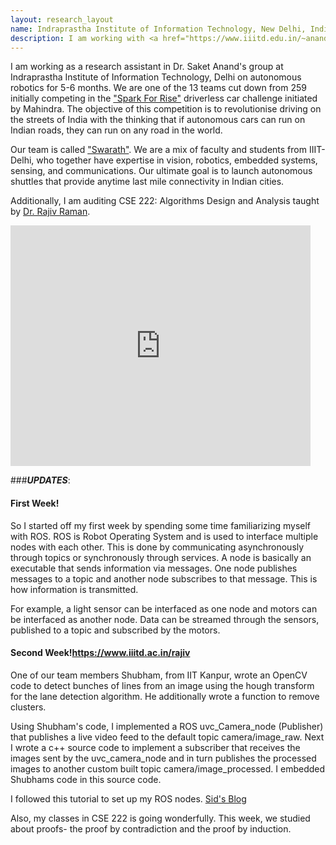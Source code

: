 ```yaml
---
layout: research_layout
name: Indraprastha Institute of Information Technology, New Delhi, India
description: I am working with <a href="https://www.iiitd.edu.in/~anands/">Dr. Saket Anand</a> in the field of autonomous robotics and computer vision from December 2015 till July 2016. Also, I am auditing CSE 222 Algorithms Design and Analysis taught by <a href="https://www.iiitd.ac.in/rajiv">Dr. Rajiv Raman</a>
---
```


I am working as a research assistant in Dr. Saket Anand's group at Indraprastha Institute of Information Technology, Delhi on autonomous robotics for 5-6 months. We are one of the 13 teams cut down from 259 initially competing in the <a href="http://www.sparktherise.com/program-detail/driverless-car-challenge">"Spark For Rise"</a> driverless car challenge initiated by Mahindra. The objective of this competition is to revolutionise driving on the streets of India with the thinking that if autonomous cars can run on Indian roads, they can run on any road in the world.  

Our team is called <a href="https://www.facebook.com/swarathatiiitd">"Swarath"</a>. We are a mix of faculty and students from IIIT-Delhi, who together have expertise in vision, robotics, embedded systems, sensing, and communications. Our ultimate goal is to launch autonomous shuttles that provide anytime last mile connectivity in Indian cities.  


Additionally, I am auditing CSE 222: Algorithms Design and Analysis taught by <a href="https://www.iiitd.ac.in/rajiv"> Dr. Rajiv Raman</a>.

<iframe width="480" height="385" src="https://www.youtube.com/embed/KvLOf7OfSc4" frameborder="0" allowfullscreen></iframe>


###***UPDATES***:

#### First Week!  

So I started off my first week by spending some time familiarizing myself with ROS. ROS is Robot Operating System and is used to interface multiple nodes with each other. This is done by communicating asynchronously through topics or synchronously through services. A node is basically an executable that sends information via messages. One node publishes messages to a topic and another node subscribes to that message. This is how information is transmitted.  

For example, a light sensor can be interfaced as one node and motors can be interfaced as another node. Data can be streamed through the sensors, published to a topic and subscribed by the motors.  

#### Second Week!https://www.iiitd.ac.in/rajiv

One of our team members Shubham, from IIT Kanpur, wrote an OpenCV code to detect bunches of lines from an image using the hough transform for the lane detection algorithm. He additionally wrote a function to remove clusters.  

Using Shubham's code, I implemented a ROS uvc_Camera_node (Publisher) that publishes a live video feed to the default topic camera/image_raw. Next I wrote a c++ source code to implement a subscriber that receives the images sent by the uvc_camera_node and in turn publishes the processed images to another custom built topic camera/image_processed. I embedded Shubhams code in this source code.  

I followed this tutorial to set up my ROS nodes. <a href="https://siddhantahuja.wordpress.com/2011/07/20/working-with-ros-and-opencv-draft/">Sid's Blog</a> 

Also, my classes in CSE 222 is going wonderfully. This week, we studied about proofs- the proof by contradiction and the proof by induction. 
